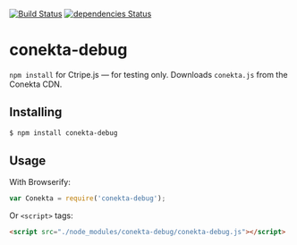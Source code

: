 [![Build Status](https://travis-ci.org/NutriconsultorOnline/conekta-debug.svg?branch=master)](https://travis-ci.org/NutriconsultorOnline/conekta-debug) [![dependencies Status](https://david-dm.org/NutriconsultorOnline/conekta-debug/status.svg)](https://david-dm.org/NutriconsultorOnline/conekta-debug)

# conekta-debug
`npm install` for Ctripe.js — for testing only. Downloads `conekta.js` from the Conekta CDN. 

## Installing
```sh
$ npm install conekta-debug
```

## Usage
With Browserify:

```js
var Conekta = require('conekta-debug');
```

Or `<script>` tags:

```html
<script src="./node_modules/conekta-debug/conekta-debug.js"></script>
```
